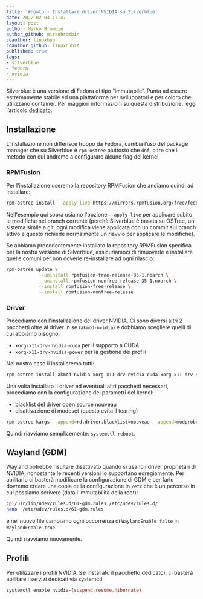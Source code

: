 ```yaml
---
title: '#howto - Installare driver NVIDIA su Silverblue' 
date: 2022-02-04 17:47
layout: post 
author: Mirko Brombin
author_github: mirkobrombin 
coauthor: linuxhub
coauthor_github: linuxhubit
published: true
tags: 
- silverblue 
- fedora
- nvidia
---
```


Silverblue è una versione di Fedora di tipo “immutabile”. Punta ad essere estremamente stabile ed una piattaforma per sviluppatori e per coloro che utilizzano container. Per maggiori informazioni su questa distribuzione, leggi l’articolo [dedicato](https://linuxhub.it/articles/howto-breve-introduzione-all-uso-di-silverblue/).

## Installazione

L’installazione non differisce troppo da Fedora, cambia l’uso del package manager che su Silverblue è `rpm-ostree` piuttosto che `dnf`, oltre che il metodo con cui andremo a configurare alcune flag del kernel.

### RPMFusion

Per l'installazione useremo la repository RPMFusion che andiamo quindi ad installare:

```bash
rpm-ostree install --apply-live https://mirrors.rpmfusion.org/free/fedora/rpmfusion-free-release-$(rpm -E %fedora).noarch.rpm https://mirrors.rpmfusion.org/nonfree/fedora/rpmfusion-nonfree-release-$(rpm -E %fedora).noarch.rpm
```

Nell'esempio qui sopra usiamo l'opzione `--apply-live` per applicare subito le modifiche nel branch corrente (perchè Silverblue è basata su OSTree, un sistema simile a git, ogni modifica viene applicata con un commit sul branch attivo e questo richiede normalmente un riavvio per applicare le modifiche).

Se abbiamo precedentemente installato la repository RPMFusion specifica per la nostra versione di Silverblue, assicuriamoci di rimuoverle e installare quelle comuni per non doverle re-installare ad ogni rilascio:

```bash
rpm-ostree update \
            --uninstall rpmfusion-free-release-35-1.noarch \
            --uninstall rpmfusion-nonfree-release-35-1.noarch \
            --install rpmfusion-free-release \
            --install rpmfusion-nonfree-release 
```

### Driver

Procediamo con l'installazione dei driver NVIDIA. Ci sono diversi altri 2 pacchetti oltre al driver in se (`akmod-nvidia`) e dobbiamo scegliere quelli di cui abbiamo bisogno:

* `xorg-x11-drv-nvidia-cuda` per il supporto a CUDA
* `xorg-x11-drv-nvidia-power` per la gestione dei profili

Nel nostro caso li installeremo tutti:

```bash
rpm-ostree install akmod-nvidia xorg-x11-drv-nvidia-cuda xorg-x11-drv-nvidia-power
```

Una volta installato il driver ed eventuali altri pacchetti necessari, procediamo con la configurazione dei parametri del kernel:

* blacklist del driver open source nouveau
* disattivazione di modeset (questo evita il tearing)

```bash
rpm-ostree kargs --append=rd.driver.blacklist=nouveau --append=modprobe.blacklist=nouveau --append=nvidia-drm.modeset=0
```

Quindi riavviamo semplicemente: `systemctl reboot`.

## Wayland (GDM)

Wayland potrebbe risultare disattivato quando si usano i driver proprietari di NVIDIA, nonostante le recenti versioni lo supportano egregiamente. Per abilitarlo ci basterà modificare la configurazione di GDM e per farlo dovremo creare una copia della configurazione in `/etc` che è un percorso in cui possiamo scrivere (data l'immutabilità della root):

```bash
cp /usr/lib/udev/rules.d/61-gdm.rules /etc/udev/rules.d/  
nano  /etc/udev/rules.d/61-gdm.rules
```

e nel nuovo file cambiamo ogni occorrenza di `WaylandEnable false` in `WaylandEnable true`.

Quindi riavviamo nuovamente.

## Profili

Per utilizzare i profili NVIDIA (se installato il pacchetto dedicato), ci basterà abilitare i servizi dedicati via systemctl:

```bash
systemctl enable nvidia-{suspend,resume,hibernate}
```
